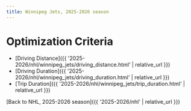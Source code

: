 ```yaml
---
title: Winnipeg Jets, 2025-2026 season
---
```


# Optimization Criteria
- [Driving Distance]({{ '2025-2026/nhl/winnipeg_jets/driving_distance.html' | relative_url }})
- [Driving Duration]({{ '2025-2026/nhl/winnipeg_jets/driving_duration.html' | relative_url }})
- [Trip Duration]({{ '2025-2026/nhl/winnipeg_jets/trip_duration.html' | relative_url }})

[Back to NHL, 2025-2026 season]({{ '2025-2026/nhl' | relative_url }})
